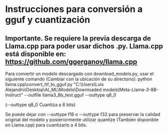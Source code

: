 # Instrucciones para conversión a gguf y cuantización

## Importante. Se requiere la previa descarga de Llama.cpp para poder usar dichos .py. Llama.cpp está disponible en: https://github.com/ggerganov/llama.cpp

Para convertir un modelo descargado con download_models.py, usar el siguiente comando (Cambiar con la ubicación de su directorio):
python llama.cpp\convert_hf_to_gguf.py "C:\Users\Luis Alejandro\Desktop\AI_ML\Models\Downloaded models\Meta-Llama-3-8B-Instruct"   --outfile llama3_8b_test.gguf  --outtype q8_0

(--outtype q8_0 Cuantiza a 8 bits)

Se puede dejar con --outtype f16 o --outtype f32 para preservar la calidad original del modelo y posteriormente utilizar quantize (También disponible en Llama.cpp) para cuantizarlo a 4 bits.